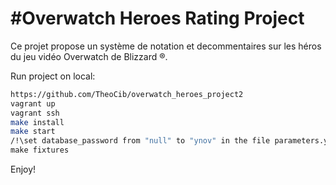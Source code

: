#Overwatch Heroes Rating Project
========================
Ce projet propose un système de notation et decommentaires sur les héros du jeu vidéo Overwatch de Blizzard ®.


Run project on local:

```bash
https://github.com/TheoCib/overwatch_heroes_project2
vagrant up
vagrant ssh
make install
make start
/!\set database_password from "null" to "ynov" in the file parameters.yml  /!\
make fixtures 
```

Enjoy!